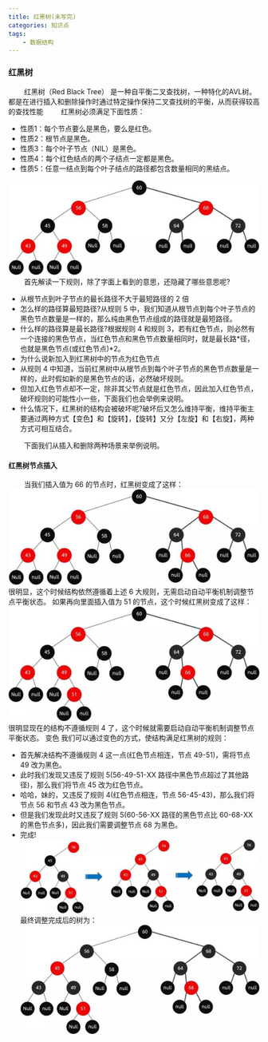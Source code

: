 ```yaml
---
title: 红黑树(未写完)
categories: 知识点
tags: 
	- 数据结构
---
```



### 红黑树
&nbsp;&nbsp;&nbsp;&nbsp;&nbsp;&nbsp;&nbsp;&nbsp;红黑树（Red Black Tree） 是一种自平衡二叉查找树，一种特化的AVL树。都是在进行插入和删除操作时通过特定操作保持二叉查找树的平衡，从而获得较高的查找性能
&nbsp;&nbsp;&nbsp;&nbsp;&nbsp;&nbsp;&nbsp;&nbsp;红黑树必须满足下面性质：
* 性质1：每个节点要么是黑色，要么是红色。
* 性质2：根节点是黑色。
* 性质3：每个叶子节点（NIL）是黑色。
* 性质4：每个红色结点的两个子结点一定都是黑色。
* 性质5：任意一结点到每个叶子结点的路径都包含数量相同的黑结点。<!-- more -->

![](https://raw.githubusercontent.com/snmlm/resources/master/picture/1.jpg)
&nbsp;&nbsp;&nbsp;&nbsp;&nbsp;&nbsp;&nbsp;&nbsp;首先解读一下规则，除了字面上看到的意思，还隐藏了哪些意思呢?
* 从根节点到叶子节点的最长路径不大于最短路径的 2 倍
 * 怎么样的路径算最短路径?从规则 5 中，我们知道从根节点到每个叶子节点的黑色节点数量是一样的，那么纯由黑色节点组成的路径就是最短路径。
 * 什么样的路径算是最长路径?根据规则 4 和规则 3，若有红色节点，则必然有一个连接的黑色节点，当红色节点和黑色节点数量相同时，就是最长路*径，也就是黑色节点(或红色节点)*2。
* 为什么说新加入到红黑树中的节点为红色节点
 * 从规则 4 中知道，当前红黑树中从根节点到每个叶子节点的黑色节点数量是一样的，此时假如新的是黑色节点的话，必然破坏规则。
 * 但加入红色节点却不一定，除非其父节点就是红色节点，因此加入红色节点，破坏规则的可能性小一些，下面我们也会举例来说明。
 * 什么情况下，红黑树的结构会被破坏呢?破坏后又怎么维持平衡，维持平衡主要通过两种方式【变色】和【旋转】，【旋转】又分【左旋】和【右旋】，两种方式可相互结合。

&nbsp;&nbsp;&nbsp;&nbsp;&nbsp;&nbsp;&nbsp;&nbsp;下面我们从插入和删除两种场景来举例说明。
#### 红黑树节点插入
&nbsp;&nbsp;&nbsp;&nbsp;&nbsp;&nbsp;&nbsp;&nbsp;当我们插入值为 66 的节点时，红黑树变成了这样：
![](https://raw.githubusercontent.com/snmlm/resources/master/picture/2.jpg)
很明显，这个时候结构依然遵循着上述 6 大规则，无需启动自动平衡机制调整节点平衡状态。
如果再向里面插入值为 51 的节点，这个时候红黑树变成了这样：
![](https://raw.githubusercontent.com/snmlm/resources/master/picture/3.jpg)
很明显现在的结构不遵循规则 4 了，这个时候就需要启动自动平衡机制调整节点平衡状态。
变色
我们可以通过变色的方式，使结构满足红黑树的规则：
* 首先解决结构不遵循规则 4 这一点(红色节点相连，节点 49-51)，需将节点 49 改为黑色。
* 此时我们发现又违反了规则 5(56-49-51-XX 路径中黑色节点超过了其他路径)，那么我们将节点 45 改为红色节点。
* 哈哈，妹的，又违反了规则 4(红色节点相连，节点 56-45-43)，那么我们将节点 56 和节点 43 改为黑色节点。
* 但是我们发现此时又违反了规则 5(60-56-XX 路径的黑色节点比 60-68-XX 的黑色节点多)，因此我们需要调整节点 68 为黑色。
* 完成!
![](https://raw.githubusercontent.com/snmlm/resources/master/picture/4.jpg)
最终调整完成后的树为：
![](https://raw.githubusercontent.com/snmlm/resources/master/picture/5.jpg)
